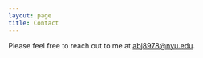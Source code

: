 ```yaml
---
layout: page
title: Contact
---
```

Please feel free to reach out to me at [abj8978@nyu.edu](mailto:abj8978@nyu.edu).
